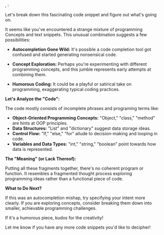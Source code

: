 , :


Let's break down this fascinating code snippet and figure out what's going on. 

It seems like you've encountered a strange mixture of programming Concepts and text snippets.  This unusual combination suggests a few possibilities:

* **Autocompletion Gone Wild:** It's possible a code completion tool got confused and started generating nonsensical code. 

* **Concept Exploration:**  Perhaps you're experimenting with different programming concepts, and this jumble represents early attempts at combining them.

* **Humorous Coding:**  It could be a playful or satirical take on programming, exaggerating typical coding practices.

**Let's Analyze the "Code":**

The code mostly consists of incomplete phrases and programing terms like:

* **Object-Oriented Programming Concepts:** "Object," "class," "method" are hints at OOP principles.
* **Data Structures:** "List" and "dictionary" suggest data storage ideas.
* **Control Flow:** "If," "else," "for" allude to decision-making and looping in code.
* **Variables and Data Types:** "int," "string," "boolean" point towards how data is represented.

**The "Meaning" (or Lack Thereof):**

Putting all these fragments together, there's no coherent program or function. It resembles a fragmented thought process exploring programming ideas rather than a functional piece of code.

**What to Do Next?**

If this was an autocompletion mishap, try specifying your intent more clearly.  If you are exploring concepts, consider breaking them down into smaller, achievable programming challenges. 

If it's a humorous piece, kudos for the creativity! 


Let me know if you have any more code snippets you'd like to decipher!